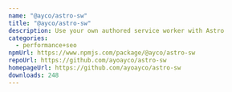 ```yaml
---
name: "@ayco/astro-sw"
title: "@ayco/astro-sw"
description: Use your own authored service worker with Astro
categories:
  - performance+seo
npmUrl: https://www.npmjs.com/package/@ayco/astro-sw
repoUrl: https://github.com/ayoayco/astro-sw
homepageUrl: https://github.com/ayoayco/astro-sw
downloads: 248
---
```

